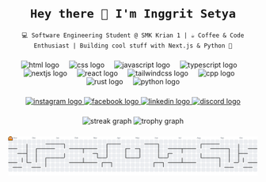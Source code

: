 <h1 align="center"><code>Hey there 👋 I'm Inggrit Setya</code></h1> <p align="center"><code>💻 Software Engineering Student @ SMK Krian 1 | ☕ Coffee & Code Enthusiast | Building cool stuff with Next.js & Python 🚀</code></p>

###

<div align="center">
  <img src="https://skillicons.dev/icons?i=html" height="60" alt="html logo" /> 
  <img width="12" /> 
  <img src="https://skillicons.dev/icons?i=css" height="60" alt="css logo" /> 
  <img width="12" /> 
  <img src="https://skillicons.dev/icons?i=js" height="60" alt="javascript logo" /> 
  <img width="12" /> <img src="https://skillicons.dev/icons?i=ts" height="60" alt="typescript logo" /> 
  <img width="12" /> 
  <img src="https://skillicons.dev/icons?i=nextjs" height="60" alt="nextjs logo" /> 
  <img width="12" /> 
  <img src="https://skillicons.dev/icons?i=react" height="60" alt="react logo" /> 
  <img width="12" /> 
  <img src="https://skillicons.dev/icons?i=tailwind" height="60" alt="tailwindcss logo" /> <img width="12" /> 
  <img src="https://skillicons.dev/icons?i=cpp" height="60" alt="cpp logo" /> 
  <img width="12" /> 
  <img src="https://skillicons.dev/icons?i=rust" height="60" alt="rust logo" /> 
  <img width="12" /> 
  <img src="https://skillicons.dev/icons?i=py" height="60" alt="python logo" />
</div>

###

<div align="center">
 <a href="https://www.instagram.com/" target="_blank"> 
 <img src="https://img.shields.io/static/v1?message=Instagram&logo=instagram&label=&color=E4405F&logoColor=white&labelColor=&style=for-the-badge" height="25" alt="instagram logo" /> 
 </a> 
 <a href="https://www.facebook.com/" target="_blank"> 
 <img src="https://img.shields.io/static/v1?message=Facebook&logo=facebook&label=&color=1877F2&logoColor=white&labelColor=&style=for-the-badge" height="25" alt="facebook logo" /> 
 </a> 
 <a href="https://www.linkedin.com/" target="_blank"> 
 <img src="https://img.shields.io/static/v1?message=LinkedIn&logo=linkedin&label=&color=0077B5&logoColor=white&labelColor=&style=for-the-badge" height="25" alt="linkedin logo" /> 
 </a> <a href="https://discord.com/users/" target="_blank"> 
 <img src="https://img.shields.io/static/v1?message=Discord&logo=discord&label=&color=7289DA&logoColor=white&labelColor=&style=for-the-badge" height="25" alt="discord logo" /> 
 </a>
</div>

###

<div align="center">
  <img src="https://streak-stats.demolab.com?user=cowoksoftspoken&locale=en&mode=daily&theme=dracula&hide_border=false&border_radius=5&order=3" height="150" alt="streak graph" /> 
  <img src="https://github-profile-trophy.vercel.app?username=cowoksoftspoken&theme=dracula&column=-1&row=1&margin-w=8&margin-h=8&no-bg=false&no-frame=false&order=4" height="150" alt="trophy graph" />
</div>

###

<picture>
 <source media="(prefers-color-scheme: dark)" srcset="https://raw.githubusercontent.com/cowoksoftspoken/cowoksoftspoken/output/pacman-contribution-graph-dark.svg"> 
 <source media="(prefers-color-scheme: light)" srcset="https://raw.githubusercontent.com/cowoksoftspoken/cowoksoftspoken/output/pacman-contribution-graph.svg"> 
 <img alt="pacman contribution graph" src="https://raw.githubusercontent.com/cowoksoftspoken/cowoksoftspoken/output/pacman-contribution-graph.svg">
</picture>

###
